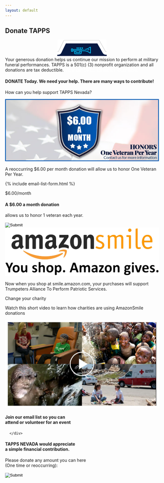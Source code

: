 ```yaml
---
layout: default
---
```


<div class="content-container donate">
  <div class="inner-page-banr">
  	<div class="container">
      	<h2>Donate <span>TAPPS</span></h2>
      </div>
  </div>
  
  <div class="inner-sections">
  	<div class="container">
  		<div class="top-icon-box">
          	<center><img src="/assets/images/header-top.png" class="header-icon"></center>
          	<div class="top-bx-inner">
              	Your generous donation helps us continue our mission to perform at military funeral performances.
  TAPPS is a 501(c) (3) nonprofit organization and all donations are tax deductible. <a href="/assets/501.pdf" target="_blank" style="color:white; text-decoration: underline;">View our 501(c)(3) status letter here.</a>
              </div>
          </div>
          <div class="clearall"></div>
          <div class="donate-sec1">
          	<h4 class="donate-p1"><span>DONATE Today.</span> We need your help. There are many ways to contribute!</h4>
              <p class="donate-p2">How can you help support TAPPS Nevada?</p>
              <div class="donate-box">
              	<div class="don-bx-left">
                  	<img src="/assets/images/donate-img.jpg" alt="image" class="donate-img">
                      <p class="donate-p3">A reoccurring $6.00 per month donation will allow us to honor One Veteran Per Year.</p>
                  </div>
                  <div class="don-bx-right">
                  	{% include email-list-form.html %}
                  </div>
              </div>
          </div>
      </div>
  </div>
  
  <div class="sky-strip">
  	<div class="container">
      	<div class="seal-div">
          	<p>$6.00<span>/month</span></p>
          </div>
          <div class="sky-text">
          	<h4>A $6.00 a month donation</h4>
              <p>allows us to honor 1 veteran each year.</p>
          </div>
          <form class="sky-donate-btn" name="PrePage" method="post" action="https://Simplecheckout.authorize.net/payment/CatalogPayment.aspx"><input type="hidden" name="LinkId" value="e4819acd-b6eb-4f6d-97d6-ca9e2736b685"/><input type="image" src="/assets/images/sky-donate-btn.png"/></form>
      </div>
  </div>
  
  <div class="amzon-sec">
  	<div class="container">
      	<img src="/assets/images/amazon.jpg" alt="amazon" class="amazon">
          <p class="amazon-p1">Now when you shop at <span>smile.amazon.com,</span> your purchases will support <br>
  <span>Trumpeters Alliance To Perform Patriotic Services.</span></p>
  		<p class="amazon-p2">Change your charity</p>
          <p class="amazon-p3">Watch this short video to learn how charities are using AmazonSmile donations</p>
          <a href="https://smile.amazon.com/ch/46-4478058" target="_blank">
          	<img src="/assets/images/donate-video.jpg" alt="donate-video" class="donate-video">
          </a>
      </div>
  </div>
  
  <div class="donate-strip">
  	<div class="container">
      	<h4 class="strip-heading">Join our email list so you can <br><span>attend or volunteer for an event</span></h4>
      </div>
  </div>
  
  <div class="donate-sec-2">
  	<div class="container">
  
      </div>
  </div>
  
  <div class="donate-sec-3">
  	<div class="container">
      	<h4 class="strip-heading">TAPPS NEVADA would appreciate <br><span>a simple financial contribution.</span></h4>
          <p>Please donate any amount you can here <br>(One time or reoccurring):</p>
          <form class="don-btn" name="PrePage" method="post" action="https://Simplecheckout.authorize.net/payment/CatalogPayment.aspx"><input type="hidden" name="LinkId" value="e4819acd-b6eb-4f6d-97d6-ca9e2736b685"/><input type="image" src="/assets/images/sky-donate-btn.png"/></form>
      </div>
  </div>
</div>